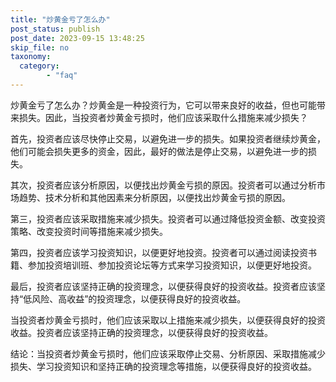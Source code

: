 ```yaml
---
title: "炒黄金亏了怎么办"
post_status: publish
post_date: 2023-09-15 13:48:25
skip_file: no
taxonomy:
  category:
        - "faq"
---
```


炒黄金亏了怎么办？炒黄金是一种投资行为，它可以带来良好的收益，但也可能带来损失。因此，当投资者炒黄金亏损时，他们应该采取什么措施来减少损失？

首先，投资者应该尽快停止交易，以避免进一步的损失。如果投资者继续炒黄金，他们可能会损失更多的资金，因此，最好的做法是停止交易，以避免进一步的损失。

其次，投资者应该分析原因，以便找出炒黄金亏损的原因。投资者可以通过分析市场趋势、技术分析和其他因素来分析原因，以便找出炒黄金亏损的原因。

第三，投资者应该采取措施来减少损失。投资者可以通过降低投资金额、改变投资策略、改变投资时间等措施来减少损失。

第四，投资者应该学习投资知识，以便更好地投资。投资者可以通过阅读投资书籍、参加投资培训班、参加投资论坛等方式来学习投资知识，以便更好地投资。

最后，投资者应该坚持正确的投资理念，以便获得良好的投资收益。投资者应该坚持“低风险、高收益”的投资理念，以便获得良好的投资收益。

当投资者炒黄金亏损时，他们应该采取以上措施来减少损失，以便获得良好的投资收益。投资者应该坚持正确的投资理念，以便获得良好的投资收益。

结论：当投资者炒黄金亏损时，他们应该采取停止交易、分析原因、采取措施减少损失、学习投资知识和坚持正确的投资理念等措施，以便获得良好的投资收益。
